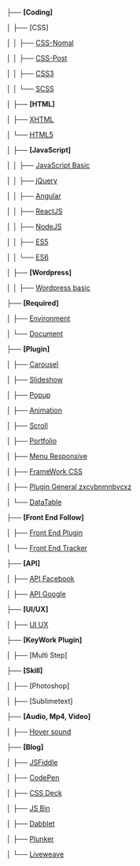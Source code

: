 
├── **[Coding]**

│   ├── [CSS]

│   │   ├── [CSS-Nomal](https://github.com/daodc/Front-End-Develop-Technicals/blob/master/CSS-normal.md)

│   │   ├── [CSS-Post](https://github.com/daodc/Front-End-Develop-Technicals/blob/master/CSS-post.md)

│   │   ├── [CSS3](https://github.com/daodc/Front-End-Develop-Technicals/blob/master/css3.md)

│   │   └── [SCSS](https://github.com/daodc/Front-End-Develop-Technicals/blob/master/Bulid_scss.md)

│   ├── **[HTML]**

│   ├── [XHTML](https://github.com/daodc/Front-End-Develop-Technicals/blob/master/Xhtml.md)

│   └── [HTML5](https://github.com/daodc/Front-End-Develop-Technicals/blob/master/Html5.md)

│   ├── **[JavaScript]**

│   │   ├── [JavaScript Basic](https://github.com/daodc/Front-End-Develop-Technicals/blob/master/Javascript-genneral.md)

│   │   ├── [jQuery](https://github.com/daodc/Front-End-Develop-Technicals/blob/master/jQuery.md)

│   │   ├── [Angular](https://github.com/daodc/Front-End-Develop-Technicals/blob/master/Angular.md)

│   │   ├── [ReactJS](https://github.com/daodc/Front-End-Develop-Technicals/blob/master/React.md)

│   │   ├── [NodeJS](https://github.com/daodc/Front-End-Develop-Technicals/blob/master/Nodejs.md)

│   │   ├── [ES5](https://github.com/daodc/Front-End-Develop-Technicals/blob/master/ES5.md)

│   │   └── [ES6](https://github.com/daodc/Front-End-Develop-Technicals/blob/master/ES6.md)

│   ├── **[Wordpress]**

│   │   ├── [Wordpress basic](https://github.com/daodc/Front-End-Develop-Technicals/blob/master/Wordpress-basic.md)

├── **[Required]**

│   ├── [Environment](https://github.com/daodc/Front-End-Develop-Technicals/blob/master/Environment.md)

│   └── [Document](https://github.com/daodc/Front-End-Develop-Technicals/blob/master/Document.md)

├── **[Plugin]**

│   ├── [Carousel](https://github.com/daodc/Front-End-Develop-Technicals/blob/master/Carousel.md)

│   ├── [Slideshow](https://github.com/daodc/Front-End-Develop-Technicals/blob/master/Slideshow.md)

│   ├── [Popup](https://github.com/daodc/Front-End-Develop-Technicals/blob/master/Popup.md)

│   ├── [Animation](https://github.com/daodc/Front-End-Develop-Technicals/blob/master/Animation.md)

│   ├── [Scroll](https://github.com/daodc/Front-End-Develop-Technicals/blob/master/Scroll.md)

│   ├── [Portfolio](https://github.com/daodc/Front-End-Develop-Technicals/blob/master/portfolio.md)

│   ├── [Menu Responsive](https://github.com/daodc/Front-End-Develop-Technicals/blob/master/Menu-Responsive.md)

│   ├── [FrameWork CSS](https://github.com/daodc/Front-End-Develop-Technicals/blob/master/FrameWork-CSS.md)

│   ├── [Plugin General zxcvbnmnbvcxz](https://zxcvbnmnbvcxz.com/)

│   └── [DataTable](https://github.com/daodc/Front-End-Develop-Technicals/blob/master/DataTable.md)


├── **[Front End Follow]**

│   ├── [Front End Plugin](https://github.com/daodc/Front-End-Develop-Technicals/blob/master/front-end-plugin.md)

│   └── [Front End Tracker](https://github.com/daodc/Front-End-Develop-Technicals/blob/master/Front-end-tracker.md)

├── **[API]**

│   ├── [API Facebook](https://github.com/daodc/Front-End-Develop-Technicals/blob/master/Api-facebook.md)

│   ├── [API Google](https://github.com/daodc/Front-End-Develop-Technicals/blob/master/Api-google.md)

├── **[UI/UX]**

│   ├── [UI UX](https://github.com/daodc/Front-End-Develop-Technicals/blob/master/Ui-ux.md)

├── **[KeyWork Plugin]**

│   ├── [Multi Step]

├── **[Skill]**

│   ├── [Photoshop]

│   ├── [Sublimetext]


├── **[Audio, Mp4, Video]**

│   ├── [Hover sound](http://rm-labo.com/labo/easyaudioeffects/)

├── **[Blog]**

│   ├── [JSFiddle](https://jsfiddle.net/)

│   ├── [CodePen](https://codepen.io/)

│   ├── [CSS Deck](http://cssdeck.com/)

│   ├── [JS Bin](http://jsbin.com/?html,output)

│   ├── [Dabblet](http://dabblet.com/)

│   ├── [Plunker](http://plnkr.co/)

│   └── [Liveweave](http://liveweave.com/)

